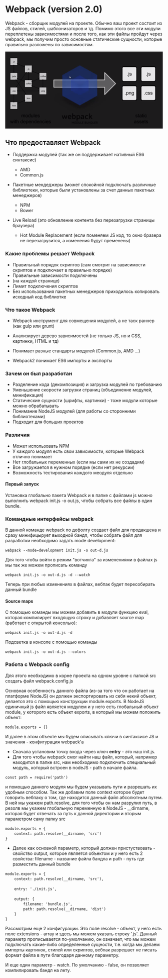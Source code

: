 # Webpack (version 2.0)

Webpack - сборщик модулей на проекте. Обычно ваш проект состоит из JS файлов, стилей, шаблонизаторов
и тд. Помимо этого все эти модули переплетены зависимостями и после того, как эти файлы пройдут через
webpack, мы получим просто основные статические сущности, которые правильно разложены по зависимостям.  

![webpack_scheme](assets/webpack.png)


## Что предоставляет Webpack

* Поддержка модулей (так же он поддерживает нативный ES6 синтаксис)

    * AMD
    * Common.js
    
* Пакетные мендеджеры (может спокойной подключать различные библиотеки, которые были установлены за
счет данных пакетных менеджеров)

    * NPM
    * Bower
    
* Live Reload (это обновление контента без перезагрузки страницы браузера)

    * Hot Module Replacement (если поменяем JS код, то окно бразера не перезагрузится, а изменения
    будут пременены)


### Какие проблемы решает Webpack

* Правильный порядок скриптов (сам смотрит на зависимости скриптов и подключает в правильно порядке)
* Правильные зависимости подключены
* (на каждой странице)
* Лимит подключения скриптов
* Без использования пакетных менеджеров приходилось копировать исходный код библиотке

### Что такое Webpack

* Webpack инструмент для совмещения модулей, а не таск раннер (как gulp или grunt)

* Анализирует дерево зависимостей (не только JS, но и CSS, картинки, HTML и тд)

* Понимает разные стандарты модулей (Common.js, AMD ...)

* Webpack2 понимает ES6 импорты и экспорты

### Зачем он был разработан

* Разделение кода (декомпозиция) и загрузка модулей по требованию
* Уменьшение скорости загрузки страниц (объединение модулей, минификация)
* Статические сущности (шрифты, картинки) - тоже модули которые можно обрабатывать
* Понимание NodeJS модулей (для работы со сторонними библиотеками)
* Подходит для больших проектов

### Различия

* Может использовать NPM
* У каждого модуля есть свои зависимости, которые Webpack отлично понимает
* Нет глобальных переменных (если мы сами их не создадим)
* Все загружается в нужном порядке (если нет рекурсии)
* Возможность тестирования каждого меодуля отдельно

#### Первый запуск

Установка глобально пакета Webpack и в папке с файлами js можно выполнить webpack init.js -o out.js,
чтобы собрать все файлы в один bundle.

### Командные интерфейсы webpack

В данной команде webpack по дефолту создает файл для продакшена и сразу минифицырует выходной бандл,
чтобы собрать файл для разработки необходимо задать mode development:
```
webpack --mode=development init.js -o out-d.js
```

Для того чтобы войти в режим "вотчинга" за изменениями в файлах js мы так же можем прописать команду
```
webpack init.js -o out-d.js -d --watch
```

Теперь при любых изменениях в файлах, вебпак будет пересобирать данный bundle

#### Source maps

C помощью команды мы можем добавить в модули функцию eval, которая компилирует входящую строку и добавляет
source map (работает с открытой консолью):

```
webpack init.js -o out-d.js -d
```

Подсветка в консоле с помощью команды

```
webpack init.js -o out-d.js --colors
```

### Работа с Webpack config

Для этого необходимо в корне проекта на одном уровне с папкой src создать файл webpack.config.js

Основная особенность данного файла (из-за того что он работает на платформе NodeJS) он должен экспортировать
из себя некий объект, делается это с помощью конструкции module.exports. В NodeJS единичный js файл
является модулем и у него есть глобальный объект module, у которого есть объект exports, в который мы можем положить
объект:

```
module.exports = {}
```

И далее в этом объекте мы будем описывать ключи в синтаксисе JS и значения - конфигурация webpack'а

* Сначала установим точку входа через ключ **entry** - это наш init.js.
* Для того чтобы webpack смог найти наш файл, который, например находится в папке src, нам необходимо подключить 
специальный модуль, который встроен в nodeJS - path в начале файла.

```
const path = require('path')
```
и  помощью данного модуля мы будем указывать пути и разрешать их удобным способом. Так же добавим поле context
которое будет говорить вебпаку о том, где находится данный файл абсолютным путем. В ней мы укажем path.resolve,
для того чтобы он нам разрулил путь, в резолв мы укажем глобальную переменную в NodeJS - __dirname, которая будет отвечать
за путь к данной директории и вторым параметром саму папку src

```
module.exports = {
    context: path.resolve(__dirname, 'src')
}    
```

* Далее как основной параметр, который должен пристуствовать - свойство output, которое является объектом и
у него есть 2 свойства: filename - название файла бандла и path - путь где разместить данный bundle

```
module.exports = {
    context: path.resolve(__dirname, 'src'),
    
    entry: './init.js',
    
    output: {
        filename: 'bundle.js',
        path: path.resolve(__dirname, 'dist')
    }
}    
```

Рассмотрим еще 2 конфигурации. Это поле resolve - объект, у него есть поле extensions - array и здесь
мы можем указать строку '.js'. Данный параметр прописывается по-умолчанию, он означает, что мы можем подключать
какие-либо определенные сущности, т.е. когда мы делаем импорты картинок, стилей или скриптов, вебпак разрешает не писать
формат файла в пути благодаря данному параметру.

И еще один параметр - watch. По умолчанию - false, он позволяет компилировать бандл на лету.
